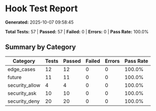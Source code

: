 # Hook Test Report

**Generated:** 2025-10-07 09:58:45

**Total Tests:** 57 | **Passed:** 57 | **Failed:** 0 | **Errors:** 0 | **Pass Rate:** 100.0%

## Summary by Category

| Category | Tests | Passed | Failed | Errors | Pass Rate |
|----------|-------|--------|--------|--------|-----------|
| edge_cases | 12 | 12 | 0 | 0 | 100.0% |
| future | 11 | 11 | 0 | 0 | 100.0% |
| security_allow | 4 | 4 | 0 | 0 | 100.0% |
| security_ask | 10 | 10 | 0 | 0 | 100.0% |
| security_deny | 20 | 20 | 0 | 0 | 100.0% |
